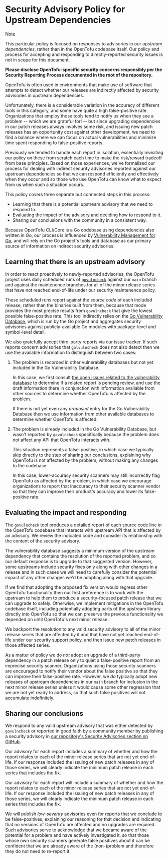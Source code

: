 # Security Advisory Policy for Upstream Dependencies

> [!NOTE]
>
> This particular policy is focused on responses to advisories in our _upstream dependencies_, rather than in the OpenTofu codebase itself. Our policy and process for accepting and responding to directly-reported security issues is not in scope for this document.
>
> **Please disclose OpenTofu-specific security concerns responsibly per the Security Reporting Process documented in the root of the repository.**

OpenTofu is often used in environments that make use of software that attempts to detect whether our releases are indirectly affected by security advisories in upstream dependencies.

Unfortunately, there is a considerable variation in the accuracy of different tools in this category, and some have quite a high false-positive rate. Organizations that employ those tools tend to notify us when they see a problem -- which we are grateful for! -- but since upgrading dependencies in our patch releases always involves some risk, and issuing new patch releases has an opportunity cost against other development, we need to find a balance where we can focus on actual vulnerabilities and minimize time spent responding to false-positive reports.

Previously we tended to handle each report in isolation, essentially revisiting our policy on these from scratch each time to make the risk/reward tradeoff from base principles. Based on those experiences, we've formalized our process for dealing with indirect security advisories reported against our upstream dependencies so that we can respond efficiently and effectively when they occur and so those who use OpenTofu can know what to expect from us when such a situation occurs.

This policy covers three separate but connected steps in this process:

- Learning that there is a potential upstream advisory that we need to respond to.
- Evaluating the impact of the advisory and deciding how to respond to it.
- Sharing our conclusions with the community in a consistent way.

Because OpenTofu CLI/Core is a Go codebase using dependencies also written in Go, our process is influenced by [Vulnerability Management for Go](https://go.dev/blog/vuln), and will rely on the Go project's tools and database as our primary source of information on indirect security advisories.

## Learning that there is an upstream advisory

In order to react proactively to newly-reported advisories, the OpenTofu project uses daily scheduled runs of [`govulncheck`](https://pkg.go.dev/golang.org/x/vuln/cmd/govulncheck) against our `main` branch and against the maintenence branches for all of the minor release series that have not reached end-of-life under our security maintenence policy.

These scheduled runs report against the _source code_ of each included release, rather than the binaries built from them, because that mode provides the most precise results from `govulncheck` that give the lowest possible false-positive rate. This tool indirectly relies on the [Go Vulnerability Database](https://go.dev/doc/security/vuln/database), which is run by the Go project and aggregates security advisories against publicly-available Go modules with package-level and symbol-level detail.

We also gratefully accept third-party reports via our issue tracker. If such reports concern advisories that `golvulncheck` does not also detect then we use the available information to distinguish between two cases:

1. The problem is recorded in other vulnerability databases but not yet included in the Go Vulnerability Database.

    In this case, we first consult [the open issues related to the vulnerability database](https://github.com/golang/vulndb/issues) to determine if a related report is pending review, and use the draft information there in conjunction with information available from other sources to determine whether OpenTofu is affected by the problem.

    If there is not yet even any _proposed_ entry for the Go Vulnerability Database then we use information from other available databases to determine whether OpenTofu is affected.

2. The problem is already included in the Go Vulnerability Database, but wasn't reported by `govulncheck` specifically because the problem does not affect any API that OpenTofu interacts with.

    This situation represents a false-positive, in which case we typically skip directly to the step of sharing our conclusions, explaining why OpenTofu is not affected by the problem, without making any changes to the codebase.

    In this case, lower-accuracy security scanners may still incorrectly flag OpenTofu as affected by the problem, in which case we encourage organizations to report that inaccuracy to their security scanner vendor so that they can improve their product's accuracy and lower its false-positive rate.

## Evaluating the impact and responding

The `govulncheck` tool produces a detailed report of each source code line in the OpenTofu codebase that interacts with upstream API that is affected by an advisory. We review the indicated code and consider its relationship with the content of the security advisory.

The vulnerability database suggests a minimum version of the upstream dependency that contains the resolution of the reported problem, and so our default response is to upgrade to that suggested version. However, some upstreams include security fixes only along with other changes in a release and in such cases we will need to carefully consider the potential impact of any other changes we'd be adopting along with that upgrade.

If we find that adopting the proposed fix version would regress other OpenTofu functionality then our first preference is to work with the upstream to help them to produce a security-focused patch release that we can upgrade to safely. Otherwise, we implement mitigations in the OpenTofu codebase itself, including potentially adopting parts of the upstream library directly into OpenTofu so that we can preserve the previous functionality we depended on until OpenTofu's next minor release.

We backport the resolution to any valid security advisory to all of the minor release series that are affected by it and that have not yet reached end-of-life under our security support policy, and then issue new patch releases in those affected series.

As a matter of policy we do _not_ adopt an upgrade of a third-party dependency in a patch release only to quiet a false-positive report from an imprecise security scanner. Organizations using those security scanners are encouraged to notify their vendor about the false positive so that they can improve their false-positive rate. However, we _do_ typically adopt new releases of upstream dependencies in our `main` branch for inclusion in the next minor release series unless it would cause some other regression that we are not yet ready to address, so that such false positives will not accumulate indefinitely.

## Sharing our conclusions

We respond to any valid upstream advisory that was either detected by `govulncheck` or reported in good faith by a community member by publishing a security advisory in [our repository's Security Advisories section on GitHub](https://github.com/opentofu/opentofu/security/advisories).

Our advisory for each report includes a summary of whether and how the report relates to each of the minor release series that are not yet end-of-life. If our response included the issuing of new patch releases in any of those series, we will clearly indicate the minimum patch release in each series that includes the fix.

Our advisory for each report will include a summary of whether and how the report relates to each of the minor release series that are not yet end-of-life. If our response included the issuing of new patch releases in any of those series, we will clearly indicate the minimum patch release in each series that includes the fix.

We will publish _low-severity_ advisories even for reports that we conclude to be false-positives, explaining our reasoning for that decision and indicating that no versions of OpenTofu are affected and no upgrades are required. Such advisories serve to acknowledge that we became aware of the potential for a problem and have actively investigated it, so that those whose own security scanners generate false positives about it can be confident that we are already aware of the (non-)problem and therefore they do not need to re-report it.
